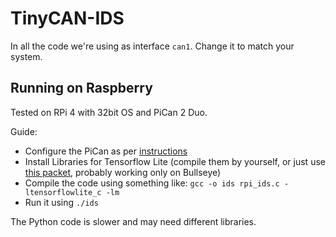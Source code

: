 # TinyCAN-IDS

In all the code we're using as interface `can1`. Change it to match your system. 

## Running on Raspberry 
Tested on RPi 4 with 32bit OS and PiCan 2 Duo.

Guide:
- Configure the PiCan as per [instructions](https://copperhilltech.com/blog/pican2-pican3-and-picanm-driver-installation-for-raspberry-pi/)
- Install Libraries for Tensorflow Lite (compile them by yourself, or just use [this packet](https://github.com/prepkg/tensorflow-lite-raspberrypi), probably working only on Bullseye)
- Compile the code using something like: ```gcc -o ids rpi_ids.c -ltensorflowlite_c -lm``` 
- Run it using ```./ids```

The Python code is slower and may need different libraries.